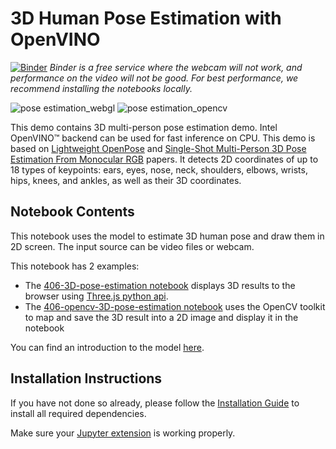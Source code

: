 # 3D Human Pose Estimation with OpenVINO 

[![Binder](https://mybinder.org/badge_logo.svg)](https://mybinder.org/v2/gh/spencergotowork/openvino_notebooks.git/master?labpath=notebooks%2F224-human-pose-estimation-3d%2F)
*Binder is a free service where the webcam will not work, and performance on the video will not be good. For best performance, we recommend installing the notebooks locally.*

![pose estimation_webgl](https://user-images.githubusercontent.com/42672437/183292131-576cc05a-a724-472c-8dc9-f6bc092190bf.gif)
![pose estimation_opencv](https://user-images.githubusercontent.com/42672437/183285240-4ac00639-ceba-4b65-a783-be66a372ac8e.gif)

This demo contains 3D multi-person pose estimation demo. Intel OpenVINO™ backend can be used for fast inference on CPU. This demo is based on [Lightweight OpenPose](https://arxiv.org/abs/1811.12004) and [Single-Shot Multi-Person 3D Pose Estimation From Monocular RGB](https://arxiv.org/abs/1712.03453) papers. It detects 2D coordinates of up to 18 types of keypoints: ears, eyes, nose, neck, shoulders, elbows, wrists, hips, knees, and ankles, as well as their 3D coordinates.

## Notebook Contents

This notebook uses the model to estimate 3D human pose and draw them in 2D screen. The input source can be video files or webcam.

This notebook has 2 examples: 
- The [406-3D-pose-estimation notebook](https://github.com/spencergotowork/openvino_notebooks/blob/master/notebooks/406-3D-pose-estimation-webcam/406-3D-pose-estimation.ipynb) displays 3D results to the browser using [Three.js python api](https://pythreejs.readthedocs.io/en/stable/installing.html). 
- The [406-opencv-3D-pose-estimation notebook](https://github.com/spencergotowork/openvino_notebooks/blob/master/notebooks/406-3D-pose-estimation-webcam/406-opencv-3D-pose-estimation.ipynb) uses the OpenCV toolkit to map and save the 3D result into a 2D image and display it in the notebook

You can find an introduction to the model [here](https://github.com/openvinotoolkit/open_model_zoo/tree/master/models/public/human-pose-estimation-3d-0001).

## Installation Instructions

If you have not done so already, please follow the [Installation Guide](../../README.md) to install all required dependencies.

Make sure your [Jupyter extension](https://github.com/jupyter-widgets/pythreejs#jupyterlab) is working properly.
